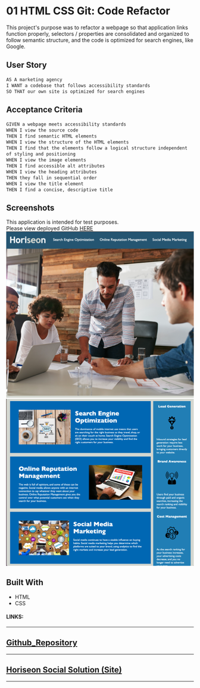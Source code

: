 # 01 HTML CSS Git: Code Refactor

This project's purpose was to refactor a webpage so that application links function properly, selectors / properties are consolidated and organized to follow semantic structure, and the code is optimized for search engines, like Google.

## User Story

```
AS A marketing agency
I WANT a codebase that follows accessibility standards
SO THAT our own site is optimized for search engines
```

## Acceptance Criteria

```
GIVEN a webpage meets accessibility standards
WHEN I view the source code
THEN I find semantic HTML elements
WHEN I view the structure of the HTML elements
THEN I find that the elements follow a logical structure independent of styling and positioning
WHEN I view the image elements
THEN I find accessible alt attributes
WHEN I view the heading attributes
THEN they fall in sequential order
WHEN I view the title element
THEN I find a concise, descriptive title
```

## Screenshots
This application is intended for test purposes.<br>
Please view deployed GitHub [HERE](https://pfaffster.github.io/Challenge-1-Code-Refactor/)
<img src="./assets/images/Website-1.png">
<img src="./assets/images/Website-2.png">


## Built With

* HTML
* CSS


#### LINKS:

---

## [Github_Repository](https://github.com/Pfaffster/Challenge-1-Code-Refactor "Challenge 1: Code Refactor")

---

## [Horiseon Social Solution (Site)](https://pfaffster.github.io/Challenge-1-Code-Refactor/ "Horiseon")
- - -